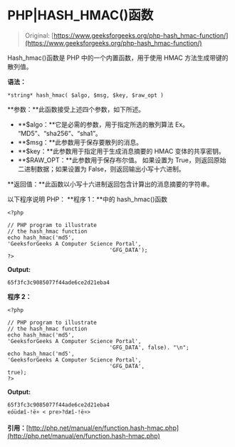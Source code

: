 # PHP|HASH_HMAC()函数

> Original: [https://www.geeksforgeeks.org/php-hash_hmac-function/](https://www.geeksforgeeks.org/php-hash_hmac-function/)

Hash_hmac()函数是 PHP 中的一个内置函数，用于使用 HMAC 方法生成带键的散列值。

**语法：**

```
*string* hash_hmac( $algo, $msg, $key, $raw_opt )
```

**参数：**此函数接受上述四个参数，如下所述。

*   **$algo：**它是必需的参数，用于指定所选的散列算法 Ex。 “MD5”、“sha256”、“sha1”。
*   **$msg：**此参数用于保存要散列的消息。
*   **$key：**此参数用于指定用于生成消息摘要的 HMAC 变体的共享密钥。
*   **$RAW_OPT：**此参数用于保存布尔值。 如果设置为 True，则返回原始二进制数据；如果设置为 False，则返回输出小写十六进制。

**返回值：**此函数以小写十六进制返回包含计算出的消息摘要的字符串。

以下程序说明 PHP：
**程序 1：**中的 hash_hmac()函数

```
<?php

// PHP program to illustrate
// the hash_hmac function
echo hash_hmac('md5', 
'GeeksforGeeks A Computer Science Portal',
                                'GFG_DATA');
?>
```

**Output:**

```
65f3fc3c9085077f44ade6ce2d21eba4

```

**程序 2：**

```
<?php

// PHP program to illustrate
// the hash_hmac function
echo hash_hmac('md5', 
'GeeksforGeeks A Computer Science Portal',
                                'GFG_DATA', false). "\n";
echo hash_hmac('md5', 
'GeeksforGeeks A Computer Science Portal',
                                'GFG_DATA', true);                                
?>
```

**Output:**

```
65f3fc3c9085077f44ade6ce2d21eba4
eóüd­æî-!ë¤ < pre>?d­æî-!ë¤>
```

**引用：**[http://php.net/manual/en/function.hash-hmac.php](http://php.net/manual/en/function.hash-hmac.php)